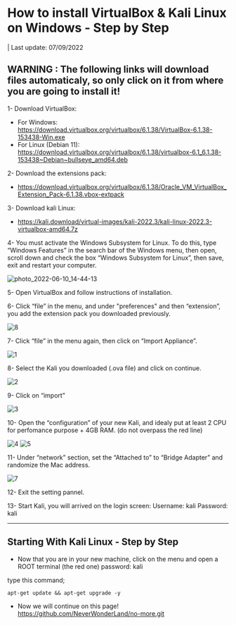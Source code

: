 # How to install VirtualBox & Kali Linux on Windows - Step by Step

| Last update: 07/09/2022

## WARNING : The following links will download files automaticaly, so only click on it from where you are going to install it! 

1- Download VirtualBox: 

   * For Windows: https://download.virtualbox.org/virtualbox/6.1.38/VirtualBox-6.1.38-153438-Win.exe
   * For Linux (Debian 11): https://download.virtualbox.org/virtualbox/6.1.38/virtualbox-6.1_6.1.38-153438~Debian~bullseye_amd64.deb

2- Download the extensions pack: 

   * https://download.virtualbox.org/virtualbox/6.1.38/Oracle_VM_VirtualBox_Extension_Pack-6.1.38.vbox-extpack

3- Download kali Linux: 

   * https://kali.download/virtual-images/kali-2022.3/kali-linux-2022.3-virtualbox-amd64.7z

4- You must activate the Windows Subsystem for Linux. To do this, type “Windows Features” in the search bar of the Windows menu, then open, scroll down and check the box “Windows Subsystem for Linux”, then save, exit and restart your computer.

![photo_2022-06-10_14-44-13](https://user-images.githubusercontent.com/64184513/175776446-b373d0e5-4672-471f-a78a-93e0f2891313.jpg)

5- Open VirtualBox and follow instructions of installation.

6- Click “file” in the menu, and under "preferences" and then “extension”, you add the extension pack you downloaded previously.

![8](https://user-images.githubusercontent.com/64184513/175776890-4f44fdbd-97ec-4bf9-bcf1-8db3aafa4459.jpg)

7- Click “file” in the menu again, then click on “Import Appliance”.

![1](https://user-images.githubusercontent.com/64184513/175776398-7038d85a-a306-4c4c-ad89-325b5c938383.jpg)

8- Select the Kali you downloaded (.ova file) and click on continue.

![2](https://user-images.githubusercontent.com/64184513/175776400-a41767db-3686-4a3b-b978-bf136286f9f0.jpg)

9- Click on “import”

![3](https://user-images.githubusercontent.com/64184513/175776402-4eff95b8-9785-47e1-9877-67df34d808e2.jpg)

10- Open the “configuration” of your new Kali, and idealy put at least 2 CPU for perfomance purpose + 4GB RAM. (do not overpass the red line)

![4](https://user-images.githubusercontent.com/64184513/175776404-1eb16270-54d3-4d42-9741-2d2bbb0ce29b.jpg)
![5](https://user-images.githubusercontent.com/64184513/175776405-1227974e-c82f-4272-9b58-8163c14687e0.jpg)

11- Under “network” section, set the “Attached to” to “Bridge Adapter” and randomize the Mac address.

![7](https://user-images.githubusercontent.com/64184513/175776409-de0300c0-4908-4e94-ac28-6ac0e980f2b0.jpg)

12- Exit the setting pannel.

13- Start Kali, you will arrived on the login screen:
Username: kali
Password: kali

---------------------------------------
## Starting With Kali Linux - Step by Step

- Now that you are in your new machine, click on the menu and open a ROOT terminal (the red one)
password: kali

type this command;

    apt-get update && apt-get upgrade -y
- Now we will continue on this page!
https://github.com/NeverWonderLand/no-more.git
